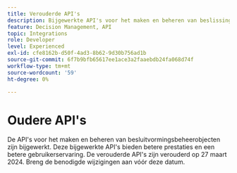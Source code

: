 ```yaml
---
title: Verouderde API's
description: Bijgewerkte API's voor het maken en beheren van beslissingsbeheerobjecten.
feature: Decision Management, API
topic: Integrations
role: Developer
level: Experienced
exl-id: cfe8162b-d50f-4ad3-8b62-9d30b756ad1b
source-git-commit: 6f7b9bfb65617ee1ace3a2faaebdb24fa068d74f
workflow-type: tm+mt
source-wordcount: '59'
ht-degree: 0%

---
```


# Oudere API&#39;s

De API&#39;s voor het maken en beheren van besluitvormingsbeheerobjecten zijn bijgewerkt. Deze bijgewerkte API&#39;s bieden betere prestaties en een betere gebruikerservaring. De verouderde API&#39;s zijn verouderd op 27 maart 2024. Breng de benodigde wijzigingen aan vóór deze datum.
